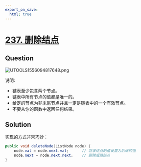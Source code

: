 ```yaml
---
export_on_save:
  html: true
---
```


# [237. 删除结点](https://leetcode-cn.com/problems/delete-node-in-a-linked-list/)

## Question

![UTOOLS1556094817648.png](https://i.loli.net/2019/04/24/5cc01f62b98bd.png)

说明:

- 链表至少包含两个节点。
- 链表中所有节点的值都是唯一的。
- 给定的节点为非末尾节点并且一定是链表中的一个有效节点。
- 不要从你的函数中返回任何结果。

## Solution

实现的方式非常巧妙：

```java
public void deleteNode(ListNode node) {
    node.val = node.next.val;      // 将该结点的值设置为后继的值
    node.next = node.next.next;    // 删除后继结点
}
```